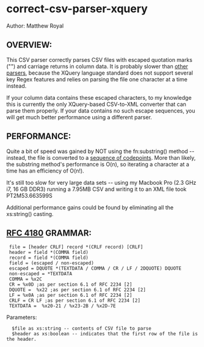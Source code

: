 correct-csv-parser-xquery
=========================

Author: Matthew Royal

## OVERVIEW:
This CSV parser correctly parses CSV files with escaped quotation marks ("") and carriage returns in column data. It is probably slower than <a href="https://github.com/dmcassel/blog-code">other parsers</a>, because the XQuery language standard does not support several key Regex features and relies on parsing the file one character at a time instead. 

If your column data contains these escaped characters, to my knowledge this is currently the only XQuery-based CSV-to-XML converter that can parse them properly. If your data contains no such escape sequences, you will get much better performance
using a different parser.


## PERFORMANCE:
Quite a bit of speed was gained by NOT using the fn:substring() method -- instead, the file is converted to a <a href="http://www.xqueryfunctions.com/xq/fn_string-to-codepoints.html">sequence of codepoints</a>. More than likely, the substring method's performance is O(n), so iterating a character at a time has an efficiency of O(n!).

It's still too slow for very large data sets -- using my Macbook Pro (2.3 GHz i7, 16 GB DDR3) running a 7.95MB CSV and writing it to an XML file took PT2M53.663599S

Additional performance gains could be found by eliminating all the xs:string() casting.


## <a href="http://tools.ietf.org/html/rfc4180">RFC 4180</a> GRAMMAR:
```
 file = [header CRLF] record *(CRLF record) [CRLF]
 header = field *(COMMA field)
 record = field *(COMMA field)
 field = (escaped / non-escaped)
 escaped = DQUOTE *(TEXTDATA / COMMA / CR / LF / 2DQUOTE) DQUOTE
 non-escaped = *TEXTDATA
 COMMA = %x2C
 CR = %x0D ;as per section 6.1 of RFC 2234 [2]
 DQUOTE =  %x22 ;as per section 6.1 of RFC 2234 [2]
 LF = %x0A ;as per section 6.1 of RFC 2234 [2]
 CRLF = CR LF ;as per section 6.1 of RFC 2234 [2]
 TEXTDATA =  %x20-21 / %x23-2B / %x2D-7E
```

Parameters:
```
  $file as xs:string -- contents of CSV file to parse
  $header as xs:boolean -- indicates that the first row of the file is the header.
```
